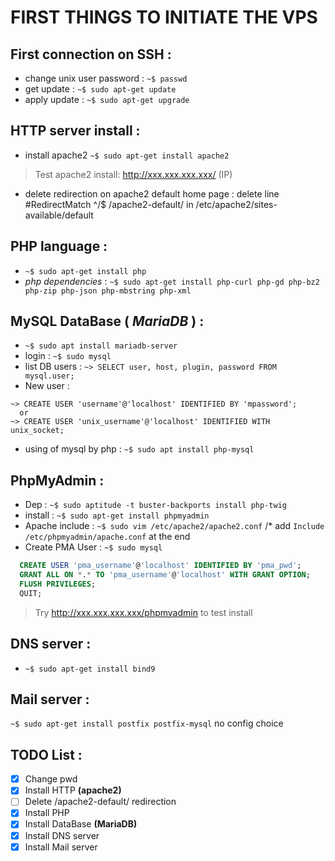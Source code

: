 # FIRST THINGS TO INITIATE THE VPS

## First connection on SSH :
* change unix user password : `~$ passwd`
* get update : `~$ sudo apt-get update`
* apply update : `~$ sudo apt-get upgrade`

## HTTP server install :
* install apache2 `~$ sudo apt-get install apache2`
> Test apache2 install: http://xxx.xxx.xxx.xxx/ (IP)
* delete redirection on apache2 default home page : delete line #RedirectMatch ^/$ /apache2-default/ in /etc/apache2/sites-available/default

## PHP language :
* `~$ sudo apt-get install php`
* *php dependencies* : `~$ sudo apt-get install php-curl php-gd php-bz2 php-zip php-json php-mbstring php-xml`

## MySQL DataBase ( *MariaDB* ) :
* `~$ sudo apt install mariadb-server`
* login : `~$ sudo mysql`
* list DB users : `~> SELECT user, host, plugin, password FROM mysql.user;`
* New user :
````
~> CREATE USER 'username'@'localhost' IDENTIFIED BY 'mpassword';
  or
~> CREATE USER 'unix_username'@'localhost' IDENTIFIED WITH unix_socket;
````
* using of mysql by php : `~$ sudo apt install php-mysql`

## PhpMyAdmin :
* Dep : `~$ sudo aptitude -t buster-backports install php-twig`
* install : `~$ sudo apt-get install phpmyadmin`
* Apache include : `~$ sudo vim /etc/apache2/apache2.conf` /* add `Include /etc/phpmyadmin/apache.conf` at the end
* Create PMA User : `~$ sudo mysql`
````sql
  CREATE USER 'pma_username'@'localhost' IDENTIFIED BY 'pma_pwd';
  GRANT ALL ON *.* TO 'pma_username'@'localhost' WITH GRANT OPTION;
  FLUSH PRIVILEGES;
  QUIT;
````
>Try http://xxx.xxx.xxx.xxx/phpmyadmin to test install

## DNS server :
* `~$ sudo apt-get install bind9`

## Mail server :
`~$ sudo apt-get install postfix postfix-mysql` no config choice

## TODO List :
- [x] Change pwd
- [x] Install HTTP **(apache2)**
- [ ] Delete /apache2-default/ redirection
- [x] Install PHP
- [x] Install DataBase **(MariaDB)**
- [x] Install DNS server
- [x] Install Mail server
